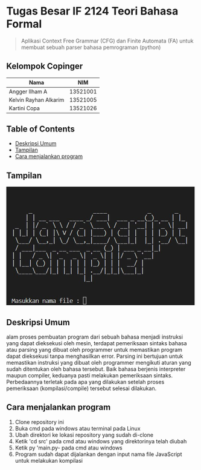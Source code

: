 # Tugas Besar IF 2124 Teori Bahasa Formal
> Aplikasi Context Free Grammar (CFG) dan Finite Automata (FA) untuk membuat sebuah parser bahasa pemrograman (python)

## Kelompok Copinger
 Nama | NIM |
| ----------- | ----------- |
| Angger Ilham A | 13521001 |
| Kelvin Rayhan Alkarim | 13521005 |
| Kartini Copa | 13521026 |

## Table of Contents
* [Deskripsi Umum](#deskripsi-umum)
* [Tampilan](#tampilan)
* [Cara menjalankan program](#cara-menjalankan-program)

## Tampilan
![Tampilan.jpg]( src/Tampilan.jpg )

## Deskripsi Umum
alam proses pembuatan program dari sebuah bahasa menjadi instruksi yang dapat dieksekusi oleh mesin, terdapat pemeriksaan sintaks bahasa atau parsing yang dibuat oleh programmer untuk memastikan program dapat dieksekusi tanpa menghasilkan error. Parsing ini bertujuan untuk memastikan instruksi yang dibuat oleh programmer mengikuti aturan yang sudah ditentukan oleh bahasa tersebut. Baik bahasa berjenis interpreter maupun compiler, keduanya pasti melakukan pemeriksaan sintaks. Perbedaannya terletak pada apa yang dilakukan setelah proses pemeriksaan (kompilasi/compile) tersebut selesai dilakukan.

## Cara menjalankan program
1. Clone repository ini
3. Buka cmd pada windows atau terminal pada Linux
4. Ubah direktori ke lokasi repository yang sudah di-clone
5. Ketik 'cd src' pada cmd atau windows yang direktorinya telah diubah
6. Ketik py 'main.py- pada cmd atau windows
6. Program sudah dapat dijalankan dengan input nama file JavaScript untuk melakukan kompilasi
